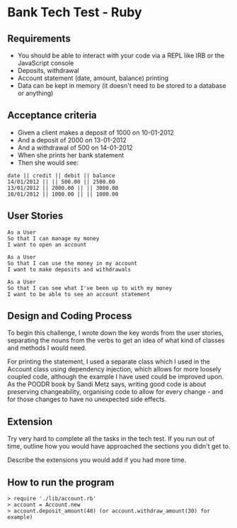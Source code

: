 # Bank Tech Test - Ruby


## Requirements

* You should be able to interact with your code via a REPL like IRB or the JavaScript console
* Deposits, withdrawal
* Account statement (date, amount, balance) printing
* Data can be kept in memory (it doesn't need to be stored to a database or anything)


## Acceptance criteria

* Given a client makes a deposit of 1000 on 10-01-2012
* And a deposit of 2000 on 13-01-2012
* And a withdrawal of 500 on 14-01-2012
* When she prints her bank statement
* Then she would see:

```
date || credit || debit || balance
14/01/2012 || || 500.00 || 2500.00
13/01/2012 || 2000.00 || || 3000.00
10/01/2012 || 1000.00 || || 1000.00
```

## User Stories

```
As a User
So that I can manage my money
I want to open an account

As a User
So that I can use the money in my account
I want to make deposits and withdrawals

As a User
So that I can see what I've been up to with my money
I want to be able to see an account statement
```


## Design and Coding Process

To begin this challenge, I wrote down the key words from the user stories, separating the nouns from the verbs to get an idea of what kind of classes and methods I would need.

For printing the statement, I used a separate class which I used in the Account class using dependency injection, which allows for more loosely coupled code, although the example I have used could be improved upon. As the POODR book by Sandi Metz says, writing good code is about preserving changeability, organising code to allow for every change - and for those changes to have no unexpected side effects. 


## Extension

Try very hard to complete all the tasks in the tech test. If you run out of time, outline how you would have approached the sections you didn't get to.

Describe the extensions you would add if you had more time.


## How to run the program

```
> require './lib/account.rb'
> account = Account.new
> account.deposit_amount(40) (or account.withdraw_amount(30) for example)
```


